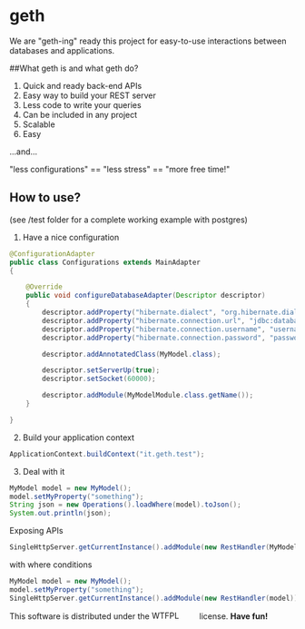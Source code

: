 # geth

We are "geth-ing" ready this project for easy-to-use interactions between databases and applications.


##What geth is and what geth do?

1. Quick and ready back-end APIs
2. Easy way to build your REST server
3. Less code to write your queries
4. Can be included in any project
5. Scalable
7. Easy

...and...

"less configurations" == "less stress" == "more free time!"


## How to use?
(see /test folder for a complete working example with postgres)

1. Have a nice configuration 

```java
@ConfigurationAdapter
public class Configurations extends MainAdapter
{

    @Override
    public void configureDatabaseAdapter(Descriptor descriptor)
    {
        descriptor.addProperty("hibernate.dialect", "org.hibernate.dialect.databaseDialect");
        descriptor.addProperty("hibernate.connection.url", "jdbc:database://my.database.com:5432/databaseName");
        descriptor.addProperty("hibernate.connection.username", "username");
        descriptor.addProperty("hibernate.connection.password", "password");

        descriptor.addAnnotatedClass(MyModel.class);

        descriptor.setServerUp(true);
        descriptor.setSocket(60000);

        descriptor.addModule(MyModelModule.class.getName());
    }

}
```

2. Build your application context

```java
ApplicationContext.buildContext("it.geth.test");
```

3. Deal with it

```java
MyModel model = new MyModel();
model.setMyProperty("something");
String json = new Operations().loadWhere(model).toJson();
System.out.println(json);
```

Exposing APIs

```java
SingleHttpServer.getCurrentInstance().addModule(new RestHandler(MyModel.class));
```

with where conditions

```java
MyModel model = new MyModel();
model.setMyProperty("something");
SingleHttpServer.getCurrentInstance().addModule(new RestHandler(model));
```

This software is distributed under the <a href="http://www.wtfpl.net/"><img
       src="http://www.wtfpl.net/wp-content/uploads/2012/12/wtfpl-badge-4.png"
       width="80" height="15" alt="WTFPL" /></a> license. <b>Have fun!</b>
